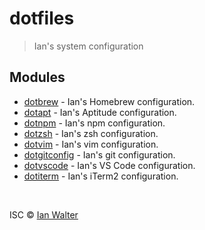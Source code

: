 # dotfiles
> Ian's system configuration

## Modules

* [dotbrew](https://github.com/ianwalter/dotbrew) - Ian's Homebrew
  configuration.
* [dotapt](https://github.com/ianwalter/dotapt) - Ian's Aptitude
  configuration.
* [dotnpm](https://github.com/ianwalter/dotnpm) - Ian's npm
  configuration.
* [dotzsh](https://github.com/ianwalter/dotzsh) - Ian's zsh configuration.
* [dotvim](https://github.com/ianwalter/dotvim) - Ian's vim configuration.
* [dotgitconfig](https://github.com/ianwalter/dotgitconfig) - Ian's git
  configuration.
* [dotvscode](https://github.com/ianwalter/dotvscode) - Ian's VS Code
  configuration.
* [dotiterm](https://github.com/ianwalter/dotiterm) - Ian's iTerm2
  configuration.

&nbsp;

ISC &copy; [Ian Walter](http://iankwalter.com)
